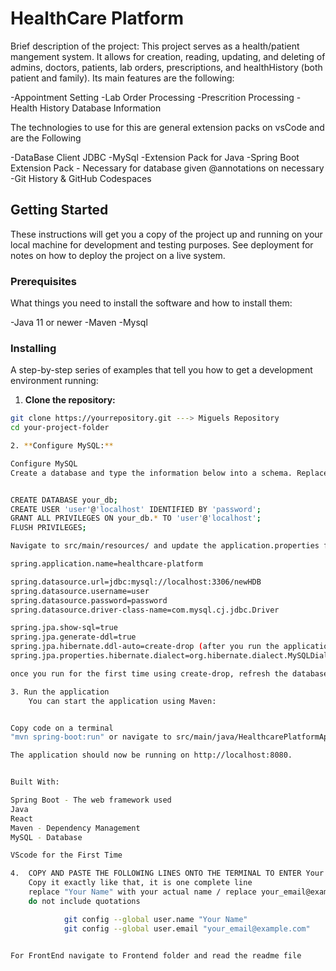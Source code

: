 # HealthCare Platform

Brief description of the project: This project serves as a health/patient mangement system. It allows for creation, reading, updating, and deleting of admins, doctors, patients, lab orders, prescriptions, and healthHistory (both patient and family). Its main features are the following:

-Appointment Setting
-Lab Order Processing 
-Prescrition Processing
-Health History Database Information

 The technologies to use for this are general extension packs on vsCode and are the Following

 -DataBase Client JDBC
 -MySql
 -Extension Pack for Java
 -Spring Boot Extension Pack - Necessary for database given @annotations on necessary
 -Git History & GitHub Codespaces

## Getting Started

These instructions will get you a copy of the project up and running on your local machine for development and testing purposes. See deployment for notes on how to deploy the project on a live system.

### Prerequisites

What things you need to install the software and how to install them:

-Java 11 or newer 
-Maven
-Mysql

### Installing

A step-by-step series of examples that tell you how to get a development environment running:

1. **Clone the repository:**

```bash
git clone https://yourrepository.git ---> Miguels Repository 
cd your-project-folder

2. **Configure MySQL:**

Configure MySQL
Create a database and type the information below into a schema. Replace your_db, your_user, and your_password with your own choices to ensure security. Creating a user, and grant the necessary permissions on your MySQL server:


CREATE DATABASE your_db;
CREATE USER 'user'@'localhost' IDENTIFIED BY 'password';
GRANT ALL PRIVILEGES ON your_db.* TO 'user'@'localhost';
FLUSH PRIVILEGES;

Navigate to src/main/resources/ and update the application.properties file with your database connection details. Copy and paste this and put it into your application.properties file and replace user and password with your own from above.

spring.application.name=healthcare-platform

spring.datasource.url=jdbc:mysql://localhost:3306/newHDB
spring.datasource.username=user
spring.datasource.password=password
spring.datasource.driver-class-name=com.mysql.cj.jdbc.Driver

spring.jpa.show-sql=true
spring.jpa.generate-ddl=true
spring.jpa.hibernate.ddl-auto=create-drop (after you run the application change 'create-drop' to 'update')
spring.jpa.properties.hibernate.dialect=org.hibernate.dialect.MySQLDialect

once you run for the first time using create-drop, refresh the database

3. Run the application
    You can start the application using Maven:


Copy code on a terminal 
"mvn spring-boot:run" or navigate to src/main/java/HealthcarePlatformApplication.java and run

The application should now be running on http://localhost:8080.


Built With:

Spring Boot - The web framework used
Java
React
Maven - Dependency Management
MySQL - Database

VScode for the First Time 

4.  COPY AND PASTE THE FOLLOWING LINES ONTO THE TERMINAL TO ENTER Your Identity and be able to commit under your name
    Copy it exactly like that, it is one complete line
    replace "Your Name" with your actual name / replace your_email@example.com with your email/github email
    do not include quotations

            git config --global user.name "Your Name"
            git config --global user.email "your_email@example.com"


For FrontEnd navigate to Frontend folder and read the readme file 
